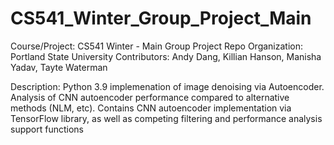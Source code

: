 # CS541_Winter_Group_Project_Main
 Course/Project: 	CS541 Winter - Main Group Project Repo
 Organization:		Portland State University
 Contributors:		Andy Dang, Killian Hanson, Manisha Yadav, Tayte Waterman 
 
 Description:
 Python 3.9 implemenation of image denoising via Autoencoder. Analysis of CNN autoencoder
 performance compared to alternative methods (NLM, etc). Contains CNN autoencoder implementation
 via TensorFlow library, as well as competing filtering and performance analysis support
 functions
 
 
